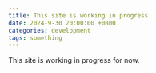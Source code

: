 ```yaml
---
title: This site is working in progress
date: 2024-9-30 20:00:00 +0800
categories: development
tags: something
---
```


This site is working in progress for now.
